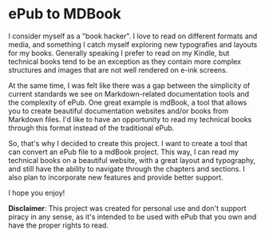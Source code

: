 # ePub to MDBook

I consider myself as a "book hacker". I love to read on different formats and media, and something I catch myself exploring new typografies and layouts for my books. Generally speaking I prefer to read on my Kindle, but technical books tend to be an exception as they contain more complex structures and images that are not well rendered on e-ink screens.

At the same time, I was felt like there was a gap between the simplicity of current standards we see on Markdown-related documentation tools and the complexity of ePub. One great example is mdBook, a tool that allows you to create beautiful documentation websites and/or books from Markdown files. I'd like to have an opportunity to read my technical books through this format instead of the traditional ePub.

So, that's why I decided to create this project. I want to create a tool that can convert an ePub file to a mdBook project. This way, I can read my technical books on a beautiful website, with a great layout and typography, and still have the ability to navigate through the chapters and sections. I also plan to incorporate new features and provide better support.

I hope you enjoy!

**Disclaimer**: This project was created for personal use and don't support piracy in any sense, as it's intended to be used with ePub that you own and have the proper rights to read.